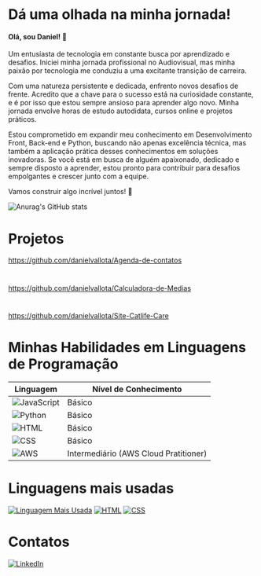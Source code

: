 # Dá uma olhada na minha jornada!
#### Olá, sou Daniel! 👋

Um entusiasta de tecnologia em constante busca por aprendizado e desafios. Iniciei minha jornada profissional no Audiovisual, mas minha paixão por tecnologia me conduziu a uma excitante transição de carreira.

Com uma natureza persistente e dedicada, enfrento novos desafios de frente. Acredito que a chave para o sucesso está na curiosidade constante, e é por isso que estou sempre ansioso para aprender algo novo. Minha jornada envolve horas de estudo autodidata, cursos online e projetos práticos.

Estou comprometido em expandir meu conhecimento em Desenvolvimento Front, Back-end e Python, buscando não apenas excelência técnica, mas também a aplicação prática desses conhecimentos em soluções inovadoras. Se você está em busca de alguém apaixonado, dedicado e sempre disposto a aprender, estou pronto para contribuir para desafios empolgantes e crescer junto com a equipe.

Vamos construir algo incrível juntos! 🚀

![Anurag's GitHub stats](https://github-readme-stats.vercel.app/api?username=danielvallota&theme=transparent&show_icons=true)

# Projetos
https://github.com/danielvallota/Agenda-de-contatos
#
https://github.com/danielvallota/Calculadora-de-Medias
#
https://github.com/danielvallota/Site-Catlife-Care

# Minhas Habilidades em Linguagens de Programação

| Linguagem         | Nível de Conhecimento   |
| ----------------- | ------------------------ |
| ![JavaScript](https://img.shields.io/badge/JavaScript-555555?logo=javascript) | Básico                   |
| ![Python](https://img.shields.io/badge/Python-3776AB?logo=python&logoColor=white) | Básico              |
| ![HTML](https://img.shields.io/badge/HTML5-E34F26?logo=html5&logoColor=white) | Básico                   |
| ![CSS](https://img.shields.io/badge/CSS3-1572B6?logo=css3&logoColor=white) | Básico              |
| ![AWS](https://img.shields.io/badge/AWS-232F3E?logo=amazon-aws&logoColor=white) | Intermediário (AWS Cloud Pratitioner)                    |


# Linguagens mais usadas
[![Linguagem Mais Usada](https://img.shields.io/github/languages/top/danielvallota/Agenda-de-contatos)](https://github.com/danielvallota/Agenda-de-contatos)
[![HTML](https://img.shields.io/badge/HTML5-E34F26?logo=html5&logoColor=white)](https://developer.mozilla.org/en-US/docs/Web/HTML)
[![CSS](https://img.shields.io/badge/CSS3-1572B6?logo=css3&logoColor=white)](https://developer.mozilla.org/en-US/docs/Web/CSS)


# Contatos
[![LinkedIn](https://img.shields.io/badge/LinkedIn-0077B5?logo=linkedin&logoColor=white)](https://www.linkedin.com/in/daniel-vallota-a68283292/)

              
